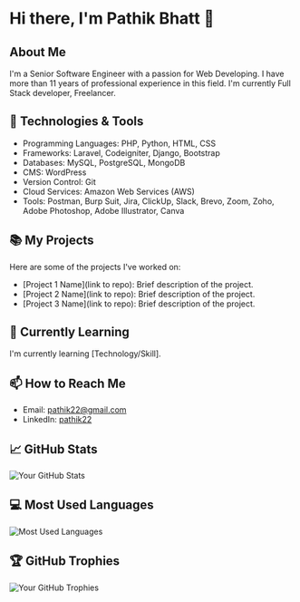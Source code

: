 # Hi there, I'm Pathik Bhatt 👋

## About Me
I'm a Senior Software Engineer with a passion for Web Developing. I have more than 11 years of professional experience in this field. I'm currently Full Stack developer, Freelancer.

## 🔧 Technologies & Tools
- Programming Languages: PHP, Python, HTML, CSS
- Frameworks: Laravel, Codeigniter, Django, Bootstrap
- Databases: MySQL, PostgreSQL, MongoDB
- CMS: WordPress
- Version Control: Git
- Cloud Services: Amazon Web Services (AWS)
- Tools: Postman, Burp Suit, Jira, ClickUp, Slack, Brevo, Zoom, Zoho, Adobe Photoshop, Adobe Illustrator, Canva

## 📚 My Projects
Here are some of the projects I've worked on:

- [Project 1 Name](link to repo): Brief description of the project.
- [Project 2 Name](link to repo): Brief description of the project.
- [Project 3 Name](link to repo): Brief description of the project.

## 🌱 Currently Learning
I'm currently learning [Technology/Skill].

## 📫 How to Reach Me
- Email: pathik22@gmail.com
- LinkedIn: [pathik22](https://www.linkedin.com/in/pathik22/)

## 📈 GitHub Stats
![Your GitHub Stats](https://github-readme-stats.vercel.app/api?username=pathik22&show_icons=true&theme=default)

## 💻 Most Used Languages
![Most Used Languages](https://github-readme-stats.vercel.app/api/top-langs/?username=pathik22&layout=compact&theme=radical)

## 🏆 GitHub Trophies
![Your GitHub Trophies](https://github-profile-trophy.vercel.app/?username=pathik22&theme=onedark)

